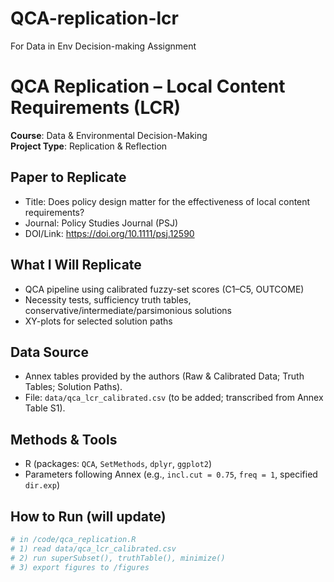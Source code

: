 # QCA-replication-lcr
For Data in Env Decision-making Assignment
# QCA Replication – Local Content Requirements (LCR)

**Course**: Data & Environmental Decision-Making  
**Project Type**: Replication & Reflection  

## Paper to Replicate
- Title: Does policy design matter for the effectiveness of local content requirements?  
- Journal: Policy Studies Journal (PSJ)  
- DOI/Link: https://doi.org/10.1111/psj.12590

## What I Will Replicate
- QCA pipeline using calibrated fuzzy-set scores (C1–C5, OUTCOME)
- Necessity tests, sufficiency truth tables, conservative/intermediate/parsimonious solutions
- XY-plots for selected solution paths

## Data Source
- Annex tables provided by the authors (Raw & Calibrated Data; Truth Tables; Solution Paths).  
- File: `data/qca_lcr_calibrated.csv` (to be added; transcribed from Annex Table S1).

## Methods & Tools
- R (packages: `QCA`, `SetMethods`, `dplyr`, `ggplot2`)
- Parameters following Annex (e.g., `incl.cut = 0.75`, `freq = 1`, specified `dir.exp`)

## How to Run (will update)
```r
# in /code/qca_replication.R
# 1) read data/qca_lcr_calibrated.csv
# 2) run superSubset(), truthTable(), minimize()
# 3) export figures to /figures
